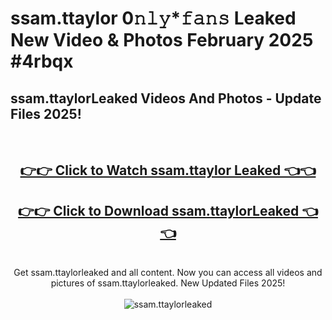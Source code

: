 # ssam.ttaylor 0𝚗𝚕𝚢*𝚏𝚊𝚗𝚜 Leaked New Video & Photos February 2025 #4rbqx

<h2>ssam.ttaylorLeaked Videos And Photos - Update Files 2025!</h2>
<br>
<div align="center">
<h2><a href="https://mediaupload.pro?title=ssam.ttaylor&ref=11F" rel="nofollow">👉👉 Click to Watch ssam.ttaylor Leaked 👈👈</a></h2>
<h2><a href="https://mediaupload.pro?title=ssam.ttaylor&ref=11F" rel="nofollow">👉👉 Click to Download ssam.ttaylorLeaked 👈👈</a></h2>
<br>
Get ssam.ttaylorleaked and all content. Now you can access all videos and pictures of ssam.ttaylorleaked. New Updated Files 2025!
<br>
<br>
<a href="https://mediaupload.pro?title=ssam.ttaylor&ref=11F" rel="nofollow" data-target="animated-image.originalLink"><img src="https://i.ibb.co/Gkj2r4b/banner.png" alt="ssam.ttaylorleaked" style="max-width: 100%; display: inline-block;" data-target="animated-image.originalImage"></a>
</div>
<br>

